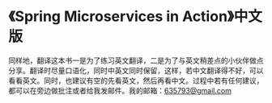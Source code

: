 # 《Spring Microservices in Action》中文版

同样地，翻译这本书一是为了练习英文翻译，二是为了与英文稍差点的小伙伴做点分享。翻译时尽量口语化，同时中英文同时保留，这样，若中文翻译得不好，可以看看英文。同时，也建议有空的先看英文，然后再看中文。过程中若有任何建议，都可以在旁边做批注或者给我发邮件。我的邮箱：635793@gmail.com



